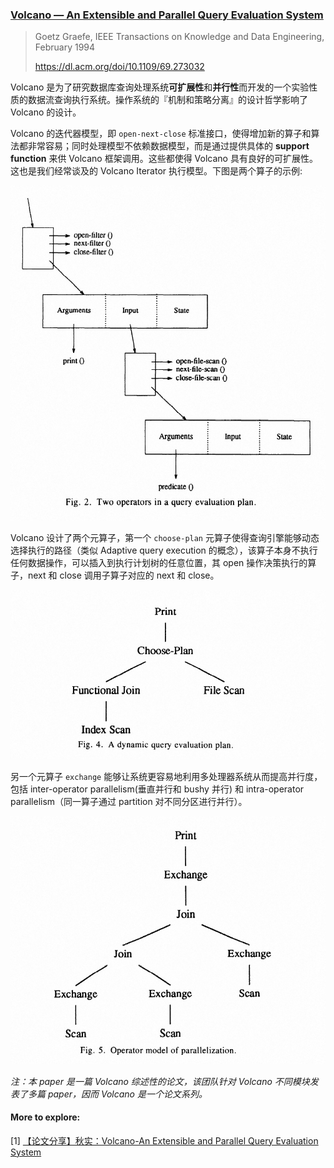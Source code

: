 ### [Volcano — An Extensible and Parallel Query Evaluation System](../../assets/pdfs/valcano.pdf)

> Goetz Graefe, IEEE Transactions on Knowledge and Data Engineering, February 1994
>
> https://dl.acm.org/doi/10.1109/69.273032

Volcano 是为了研究数据库查询处理系统**可扩展性**和**并行性**而开发的一个实验性质的数据流查询执行系统。操作系统的『机制和策略分离』的设计哲学影响了 Volcano 的设计。

Volcano 的迭代器模型，即 `open-next-close` 标准接口，使得增加新的算子和算法都非常容易；同时处理模型不依赖数据模型，而是通过提供具体的 **support function** 来供 Volcano 框架调用。这些都使得 Volcano 具有良好的可扩展性。这也是我们经常谈及的 Volcano Iterator 执行模型。下图是两个算子的示例:

![Two operators in a query evaluation plan](../../assets/images/volcano_two_operator.jpg)

Volcano 设计了两个元算子，第一个 `choose-plan` 元算子使得查询引擎能够动态选择执行的路径（类似 Adaptive query execution 的概念），该算子本身不执行任何数据操作，可以插入到执行计划树的任意位置，其 open 操作决策执行的算子，next 和 close 调用子算子对应的 next 和 close。

![Volcano AQE](../../assets/images/volcano_aqe.jpg)

另一个元算子 `exchange` 能够让系统更容易地利用多处理器系统从而提高并行度，包括 inter-operator parallelism(垂直并行和 bushy 并行) 和 intra-operator parallelism（同一算子通过 partition 对不同分区进行并行）。

![Volcano exchange](../../assets/images/volcano_exchange.jpg)

*注：本 paper 是一篇 Volcano 综述性的论文，该团队针对 Volcano 不同模块发表了多篇 paper，因而 Volcano 是一个论文系列。*

#### More to explore:

[1] [【论文分享】秋实：Volcano-An Extensible and Parallel Query Evaluation System](https://www.bilibili.com/video/BV18Y4y1x7k7/)

